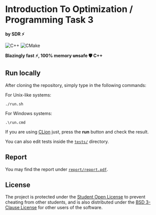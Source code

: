 # Introduction To Optimization / Programming Task 3

**by SDR ⚡**

![C++](https://img.shields.io/badge/c++-%2300599C.svg?style=for-the-badge&logo=c%2B%2B&logoColor=white)
![CMake](https://img.shields.io/badge/CMake-%23008FBA.svg?style=for-the-badge&logo=cmake&logoColor=white)

**Blazingly fast ⚡, 100% memory ~~un~~safe 🛡️ C++**

## Run locally

After cloning the repository, simply type in the following commands:

For Unix-like systems:

```shell
./run.sh
```

For Windows systems:

```shell
.\run.cmd
```

If you are using [CLion](https://www.jetbrains.com/ru-ru/clion/) just, press the
**run** button and check the result.

You can also edit tests inside the [`tests/`](/tests/) directory.

## Report

You may find the report under [`report/report.pdf`](/report/report.pdf).

## License

The project is protected under the [Student Open License](/LICENSE) to prevent
cheating from other students, and is also distributed under the
[BSD 3-Clause License](/LICENSE-BSD) for other users of the software.

